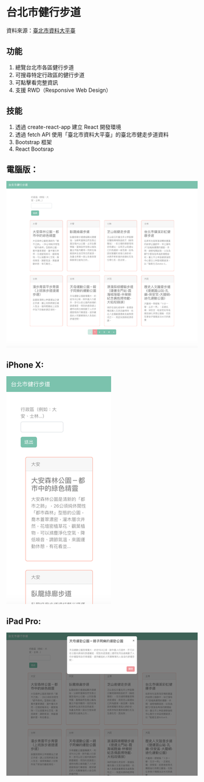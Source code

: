 # 台北市健行步道

資料來源：[臺北市資料大平臺](https://data.taipei/#/dataset/detail?id=fde2a190-8299-4f70-9a1f-6c223109b512)

## 功能

1. 總覽台北市各區健行步道
2. 可搜尋特定行政區的健行步道
3. 可點擊看完整資訊
4. 支援 RWD（Responsive Web Design）

## 技能
1. 透過 create-react-app 建立 React 開發環境
2. 透過 fetch API 使用「臺北市資料大平臺」的臺北市健走步道資料
3. Bootstrap 框架
4. React Bootsrap

## 電腦版：

![image](https://github.com/juju-chu/taipei-hiking-remote/blob/master/public/1400x1220.png)

## iPhone X:

![image](https://github.com/juju-chu/taipei-hiking-remote/blob/master/public/iPhone%20X.png?raw=true)

## iPad Pro:

![image](https://github.com/juju-chu/taipei-hiking-remote/blob/master/public/iPad%20Pro.png?raw=true)
